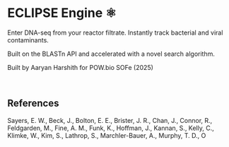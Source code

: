 # ECLIPSE Engine ⚛

Enter DNA-seq from your reactor filtrate. Instantly track bacterial and viral contaminants. 

Built on the BLASTn API and accelerated with a novel search algorithm. 

Built by Aaryan Harshith for POW.bio SOFe (2025)

</br>

## References

Sayers, E. W., Beck, J., Bolton, E. E., Brister, J. R., Chan, J., Connor, R., Feldgarden, M., Fine, A. M., Funk, K., Hoffman, J., Kannan, S., Kelly, C., Klimke, W., Kim, S., Lathrop, S., Marchler-Bauer, A., Murphy, T. D., O
